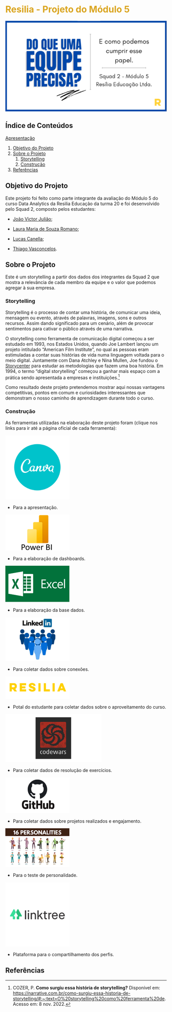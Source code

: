 


# <font color="#DAA520">Resilia - Projeto do Módulo 5</font>


<img src="https://raw.githubusercontent.com/Avext/Imagens-de-apresenta-es/main/capa.png" alt="drawing"/>



## Índice de Conteúdos

[Apresentação](https://www.canva.com/design/DAFQ2AY1-sI/DHENrms30mAU8KzW3U1YrA/view?utm_content=DAFQ2AY1-sI&utm_campaign=designshare&utm_medium=link&utm_source=publishsharelink)

1. [Objetivo do Projeto](#objproj)
2. [Sobre o Projeto](#descproj)
    1. [Storytelling](#temabo)
    2. [Construção](#estproj)
4. [Referências](#refproj)



## Objetivo do Projeto <a name="objproj"></a>

Este projeto foi feito como parte integrante da avaliação do Módulo 5 do curso Data Analytics da Resilia Educação da turma 20 e foi desenvolvido pelo Squad 2, composto pelos estudantes:

- [João Victor Julião](https://github.com/joaovictojuliao);

- [Laura Maria de Souza Romano](https://github.com/lauramsromano);

- [Lucas Canella](https://github.com/lucasCanella);

- [Thiago Vasconcelos](https://github.com/Avext).


## Sobre o Projeto <a name="descproj"></a>

Este é um storytelling a partir dos dados dos integrantes da Squad 2 que mostra a relevância de cada membro da equipe e o valor que podemos agregar à sua empresa. 

### Storytelling <a name="temabo"></a>

Storytelling é o processo de contar uma história, de comunicar uma ideia, mensagem ou evento, através de palavras, imagens, sons e outros recursos. Assim dando significado para um cenário, além de provocar sentimentos para cativar o público através de uma narrativa.

O storytelling como ferramenta de comunicação digital começou a ser estudado em 1993, nos Estados Unidos, quando Joe Lambert lançou um projeto intitulado “American Film Institute”, no qual as pessoas eram estimuladas a contar suas histórias de vida numa linguagem voltada para o meio digital. Juntamente com Dana Atchley e Nina Mullen, Joe fundou o [Storycenter](https://www.storycenter.org/) para estudar as metodologias que fazem uma boa história. Em 1994, o termo “digital storytelling” começou a ganhar mais espaço com a prática sendo apresentada a empresas e instituições.[^1]

Como resultado deste projeto pretendemos mostrar aqui nossas vantagens competitivas, pontos em comum e curiosidades interessantes que demonstram o nosso caminho de aprendizagem durante todo o curso.




### Construção <a name="estproj"></a>

As ferramentas utilizadas na elaboração deste projeto foram
(clique nos links para ir até a página oficial de cada ferramenta): 


 [<img src="https://raw.githubusercontent.com/Avext/Imagens-de-apresenta-es/main/canva.png" alt="drawing" width="200"/>](https://www.canva.com/pt_br/)
 
 - Para a apresentação.

 [<img src="https://raw.githubusercontent.com/Avext/Imagens-de-apresenta-es/main/powerbi.png" alt="drawing" width="200"/>](https://powerbi.microsoft.com/pt-br/)
 
 - Para a elaboração de dashboards.
 
 [<img src="https://raw.githubusercontent.com/Avext/Imagens-de-apresenta-es/main/excel.jpg" alt="drawing" width="200"/>](https://www.microsoft.com/pt-br/microsoft-365/excel)
 
 - Para a elaboração da base dados.

 [<img src="https://raw.githubusercontent.com/Avext/Imagens-de-apresenta-es/main/linkedin.jpg" alt="drawing" width="200"/>](https://br.linkedin.com/)
 
 - Para coletar dados sobre conexões.

 [<img src="https://raw.githubusercontent.com/Avext/Imagens-de-apresenta-es/main/resilia.png" alt="drawing" width="200"/>](https://aluno.resilia.work/)
 
 - Potal do estudante para coletar dados sobre o aproveitamento do curso.
 
  [<img src="https://raw.githubusercontent.com/Avext/Imagens-de-apresenta-es/main/codewars.png" width="300"/>](https://www.codewars.com/users/sign_in)
 
 - Para coletar dados de resolução de exercícios.
 
  [<img src="https://raw.githubusercontent.com/Avext/Imagens-de-apresenta-es/main/GitHub.jpg" alt="drawing" width="200"/>](https://github.com/login)
 
 - Para coletar dados sobre projetos realizados e engajamento.
 
  [<img src="https://raw.githubusercontent.com/Avext/Imagens-de-apresenta-es/main/16perso.jpg" alt="drawing" width="200"/>](https://www.16personalities.com/br/teste-de-personalidade)
 
 - Para o teste de personalidade.
 
  [<img src="https://raw.githubusercontent.com/Avext/Imagens-de-apresenta-es/main/linktree.png" alt="drawing" width="200"/>](https://linktr.ee/)
 
 - Plataforma para o compartilhamento dos perfis. 
 
 ## Referências <a name="refproj"></a>

[^1]:COZER, P. **Como surgiu essa história de storytelling?** Disponível em: <https://narrative.com.br/como-surgiu-essa-historia-de-storytelling/#:~:text=O%20storytelling%20como%20ferramenta%20de>. Acesso em: 8 nov. 2022.
